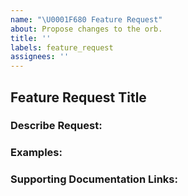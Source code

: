 ```yaml
---
name: "\U0001F680 Feature Request"
about: Propose changes to the orb.
title: ''
labels: feature_request
assignees: ''
---
```


## Feature Request Title

### Describe Request:

### Examples:

### Supporting Documentation Links:

